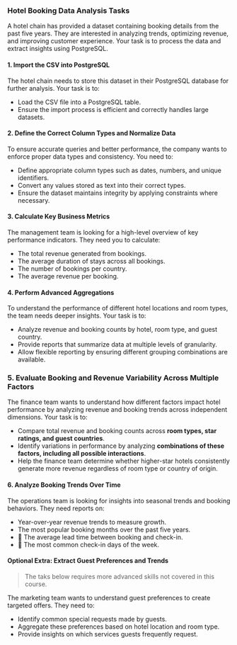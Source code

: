 ### **Hotel Booking Data Analysis Tasks**

A hotel chain has provided a dataset containing booking details from the past five years. They are interested in analyzing trends, optimizing revenue, and improving customer experience. Your task is to process the data and extract insights using PostgreSQL.

#### **1. Import the CSV into PostgreSQL**

The hotel chain needs to store this dataset in their PostgreSQL database for further analysis. Your task is to:
- Load the CSV file into a PostgreSQL table.
- Ensure the import process is efficient and correctly handles large datasets.

#### **2. Define the Correct Column Types and Normalize Data**

To ensure accurate queries and better performance, the company wants to enforce proper data types and consistency. You need to:
- Define appropriate column types such as dates, numbers, and unique identifiers.
- Convert any values stored as text into their correct types.
- Ensure the dataset maintains integrity by applying constraints where necessary.

#### **3. Calculate Key Business Metrics**

The management team is looking for a high-level overview of key performance indicators. They need you to calculate:

- The total revenue generated from bookings.
- The average duration of stays across all bookings.
- The number of bookings per country.
- The average revenue per booking.

#### **4. Perform Advanced Aggregations**

To understand the performance of different hotel locations and room types, the team needs deeper insights. Your task is to:

- Analyze revenue and booking counts by hotel, room type, and guest country.
- Provide reports that summarize data at multiple levels of granularity.
- Allow flexible reporting by ensuring different grouping combinations are available.

### **5. Evaluate Booking and Revenue Variability Across Multiple Factors**

The finance team wants to understand how different factors impact hotel performance by analyzing revenue and booking trends across independent dimensions. Your task is to:

- Compare total revenue and booking counts across **room types, star ratings, and guest countries**.
- Identify variations in performance by analyzing **combinations of these factors, including all possible interactions**.
- Help the finance team determine whether higher-star hotels consistently generate more revenue regardless of room type or country of origin.

#### **6. Analyze Booking Trends Over Time**

The operations team is looking for insights into seasonal trends and booking behaviors. They need reports on:

- Year-over-year revenue trends to measure growth.
- The most popular booking months over the past five years.
- 💪 The average lead time between booking and check-in.
- 💪 The most common check-in days of the week.


#### **Optional Extra: Extract Guest Preferences and Trends**

> The taks below requires more advanced skills not covered in this course.

The marketing team wants to understand guest preferences to create targeted offers. They need to:

- Identify common special requests made by guests.
- Aggregate these preferences based on hotel location and room type.
- Provide insights on which services guests frequently request.
